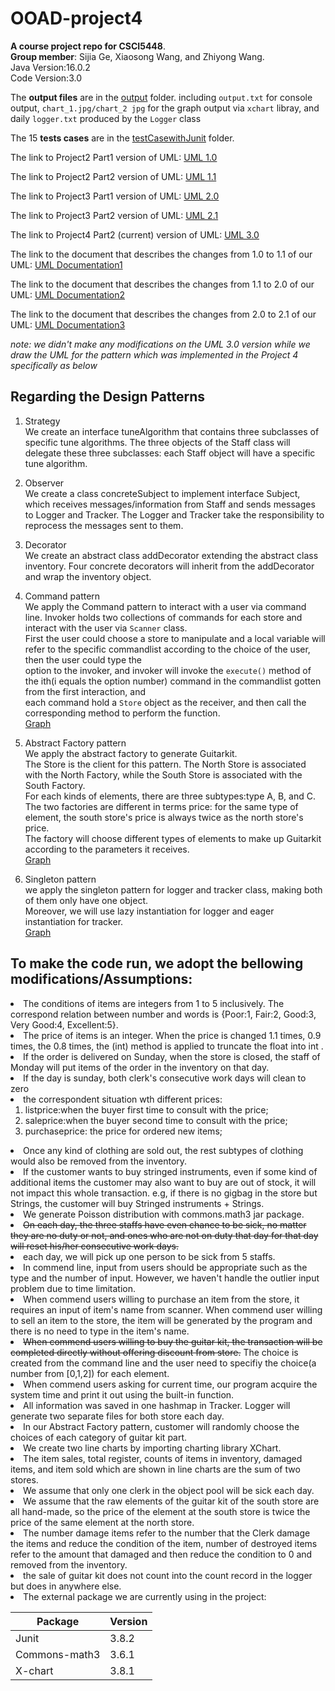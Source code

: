 # OOAD-project4
**A course project repo for CSCI5448**. <br>
**Group member**: Sijia Ge, Xiaosong Wang, and Zhiyong Wang.<br>
Java Version:16.0.2 <br>
Code Version:3.0 <br>

The **output files** are in the [output](https://github.com/Konic-NLP/OOAD-project/tree/Project4/output) folder. including `output.txt` for console output, `chart_1.jpg/chart_2 jpg` for the graph output via `xchart` libray, and daily `logger.txt` produced by the `Logger` class <br>

The 15 **tests cases** are in the [testCasewithJunit](https://github.com/Konic-NLP/OOAD-project/tree/Project4/testCasewithJunit) folder. <br>

The link to Project2 Part1 version of UML:
[UML 1.0](https://drive.google.com/file/d/1DqevxZm52xK2XGYTwmdSzqwT_yVpVpwH/view?usp=sharing)
<br>

The link to Project2 Part2 version of UML:
[UML 1.1](https://drive.google.com/file/d/1VHzqbyiT67pNIZOGk6VxLyTKSjVw6SfF/view?usp=sharing)
<br>

The link to Project3 Part1 version of UML:
[UML 2.0](https://drive.google.com/file/d/1hSDn2l9CgKIbKhYhrpg_vuS4Z9ieeJdF/view?usp=sharing)
<br>

The link to Project3 Part2 version of UML:
[UML 2.1](https://drive.google.com/file/d/1m1sBKMnuXuZXXbP9N78wuhJgt7NsPCx_/view?usp=sharing)
<br>

The link to Project4 Part2 (current) version of UML:
[UML 3.0](https://drive.google.com/file/d/12sm19SfrJttH4s0VWrt7HOuehYth0sI-/view?usp=sharing)
<br>

The link to the document that describes the changes from 1.0 to 1.1 of our UML: 
[UML Documentation1](https://docs.google.com/document/d/1-oRimywqX2OO93JRNCVeBiB7w9DjRaM1/edit?usp=sharing&ouid=107958256533487600087&rtpof=true&sd=true) <br>

The link to the document that describes the changes from 1.1 to 2.0 of our UML: 
[UML Documentation2](https://docs.google.com/document/d/1BesRkDBqgKqdcQbCI5BAd9jSxvViktC3CdPi2sptryk/edit?usp=sharing) <br>

The link to the document that describes the changes from 2.0 to 2.1 of our UML: 
[UML Documentation3](https://docs.google.com/document/d/1SlzilDsgJlP43i0qHNBBo2lF20u1aGkEvNOy1AfkgkM/edit?usp=sharing)<br>

*note: we didn't make any modifications on the UML 3.0 version while we draw the UML for the pattern which was implemented in the Project 4 specifically as below*  


## Regarding the Design Patterns
1. Strategy  <br>
We create an interface tuneAlgorithm that contains three subclasses of specific tune algorithms. The three objects of the Staff class will delegate these three subclasses: each Staff object will have a specific tune algorithm. <br>

2. Observer  <br>
We create a class concreteSubject to implement interface Subject, which receives messages/information from Staff and sends messages to Logger and Tracker. The Logger and Tracker take the responsibility to reprocess the messages sent to them. <br>

3. Decorator <br>
We create an abstract class addDecorator extending the abstract class inventory. Four concrete decorators will inherit from the addDecorator and wrap the inventory object. <br>

4. Command pattern <br>
We apply the Command pattern to interact with a user via command line. Invoker holds two collections of commands for each store and interact with the user via `Scanner` class.  
First the user could choose a store to manipulate and a local variable will refer to the specific commandlist according to the choice of the user, then the user could type the    
option to the invoker, and invoker will invoke the `execute()` method of the ith(i equals the option number) command in the commandlist gotten from the first interaction, and  
each command hold a `Store` object as the receiver, and then call the corresponding method to perform the function.  
[Graph](https://drive.google.com/file/d/12sm19SfrJttH4s0VWrt7HOuehYth0sI-/view?usp=sharing)


5. Abstract Factory pattern <br>
We apply the abstract factory to generate Guitarkit. <br>
The Store is the client for this pattern. The North Store is associated with the North Factory, while the South Store is associated with the South Factory.<br>
For each kinds of elements, there are three subtypes:type A, B, and C. <br>
The two factories are different in terms price: for the same type of element, the south store's price is always twice as the north store's price. <br> 
The factory will choose different types of elements to make up Guitarkit according to the parameters it receives.<br>
[Graph](https://drive.google.com/file/d/12Ue7KuNTLZ4JPREAdEdONFB4NPhDoO85/view?usp=sharing)

6. Singleton pattern <br>
we apply the singleton pattern for logger and tracker class, making both of them only have one object. <br>
Moreover, we will use lazy instantiation for logger and eager instantiation for tracker.<br>
[Graph](https://drive.google.com/file/d/173fz9efP1HEeUEfT45CkFsxtQu3Q3b9z/view?usp=sharing) <br>

## To make the code run, we adopt the bellowing modifications/Assumptions:
<li> The conditions of items are integers from 1 to 5 inclusively. The correspond relation between number and words is {Poor:1, Fair:2, Good:3, Very Good:4, Excellent:5}.</li>
<li> The price of items is an integer. When the price is changed 1.1 times, 0.9 times, the 0.8 times, the (int) method is applied to truncate the float into int .</li>
<li> If the order is delivered on Sunday, when the store is closed, the staff of Monday will put items of the order in the inventory on that day.</li>
<li> If the day is sunday, both clerk's consecutive work days will clean to zero</li>
<li> the correspondent situation wth different prices: 
  <ol> 
    <li>listprice:when the buyer first time to consult with the price;</li>
    <li>saleprice:when the buyer second time to consult with the price;</li>
    <li>purchaseprice: the price for ordered new items;</li>
    </ol>

<li> Once any kind of clothing are sold out, the rest subtypes of clothing would also be removed from the inventory. </li>
<li> If the customer wants to buy stringed instruments, even if some kind of additional items the customer may also want to buy are out of stock, it will not impact this whole transaction. e.g, if there is no gigbag in the store but Strings, the customer will buy Stringed instruments + Strings.</li>
<li> We generate Poisson distribution with commons.math3 jar package.</li>
<li><strike>On each day, the three staffs have even chance to be sick, no matter they are no duty or not, and ones who are not on duty that day for that day will reset his/her consecutive work days.</strike></li>  

<li> each day, we will pick up one person to be sick from 5 staffs.
<li>In commend line, input from users should be appropriate such as the type and the number of input. However, we haven't handle the outlier input problem due to time limitation.</li>
<li>When commend users willing to purchase an item from the store, it requires an input of item's name from scanner. When commend user willing to sell an item to the store, the item will be generated by the program and there is no need to type in the item's name.</li>

<li><strike>When commend users willing to buy the guitar kit, the transaction will be completed directly without offering discount from store.</strike>  The choice is created from the command line and the user need to specifiy the choice(a number from [0,1,2]) for each element.</li>
<li>When commend users asking for current time, our program acquire the system time and print it out using the built-in function.</li>
<li>All information was saved in one hashmap in Tracker. Logger will generate two separate files for both store each day.</li>
<li>In our Abstract Factory pattern, customer will randomly choose the choices of each category of guitar kit part.</li>
<li>We create two line charts by importing charting library XChart.</li>
<li>The item sales, total register, counts of items in inventory, damaged items, and item sold which are shown in line charts are the sum of two stores.</li>
<li>We assume that only one clerk in the object pool will be sick each day.</li>
<li>We assume that the raw elements of the guitar kit of the south store are all hand-made, so the price of the element at the south store is twice the price of the same element at the north store.</li>
<li>The number damage items refer to the number that the Clerk damage the items and reduce the condition of the item, number of destroyed items refer to the amount that damaged and then reduce the condition to 0 and removed from the inventory.</li>

<li> the sale of guitar kit does not count into the count record in the logger but does in anywhere else.</li>
<li> The external package we are currently using in the project:  </li>
  
| Package     |  Version    |
| ----------- | ----------- |
|  Junit      | 3.8.2       |
|Commons-math3| 3.6.1       |
|X-chart      | 3.8.1       |


